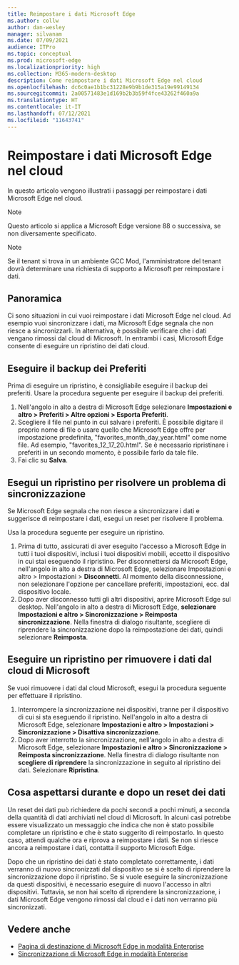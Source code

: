 ```yaml
---
title: Reimpostare i dati Microsoft Edge
ms.author: collw
author: dan-wesley
manager: silvanam
ms.date: 07/09/2021
audience: ITPro
ms.topic: conceptual
ms.prod: microsoft-edge
ms.localizationpriority: high
ms.collection: M365-modern-desktop
description: Come reimpostare i dati Microsoft Edge nel cloud
ms.openlocfilehash: dc6c0ae1b1bc31228e9b9b1de315a19e99149134
ms.sourcegitcommit: 2a00571483e1d169b2b3b59f4fce43262f460a9a
ms.translationtype: HT
ms.contentlocale: it-IT
ms.lasthandoff: 07/12/2021
ms.locfileid: "11643741"
---
```

# <a name="reset-microsoft-edge-data-in-the-cloud"></a>Reimpostare i dati Microsoft Edge nel cloud

In questo articolo vengono illustrati i passaggi per reimpostare i dati Microsoft Edge nel cloud.

> [!NOTE]
> Questo articolo si applica a Microsoft Edge versione 88 o successiva, se non diversamente specificato.

> [!NOTE]
> Se il tenant si trova in un ambiente GCC Mod, l'amministratore del tenant dovrà determinare una richiesta di supporto a Microsoft per reimpostare i dati.

## <a name="overview"></a>Panoramica

Ci sono situazioni in cui vuoi reimpostare i dati Microsoft Edge nel cloud. Ad esempio vuoi sincronizzare i dati, ma Microsoft Edge segnala che non riesce a sincronizzarli. In alternativa, è possibile verificare che i dati vengano rimossi dal cloud di Microsoft. In entrambi i casi, Microsoft Edge consente di eseguire un ripristino dei dati cloud.

## <a name="back-up-your-favorites"></a>Eseguire il backup dei Preferiti

Prima di eseguire un ripristino, è consigliabile eseguire il backup dei preferiti. Usare la procedura seguente per eseguire il backup dei preferiti.

1. Nell'angolo in alto a destra di Microsoft Edge selezionare **Impostazioni e altro > Preferiti > Altre opzioni > Esporta Preferiti**.
2. Scegliere il file nel punto in cui salvare i preferiti. È possibile digitare il proprio nome di file o usare quello che Microsoft Edge offre per impostazione predefinita, "favorites_month_day_year.html" come nome file. Ad esempio, "favorites_12_17_20.html". Se è necessario ripristinare i preferiti in un secondo momento, è possibile farlo da tale file.
3. Fai clic su **Salva**.

## <a name="perform-a-reset-to-fix-a-synchronization-problem"></a>Esegui un ripristino per risolvere un problema di sincronizzazione

Se Microsoft Edge segnala che non riesce a sincronizzare i dati e suggerisce di reimpostare i dati, esegui un reset per risolvere il problema.

Usa la procedura seguente per eseguire un ripristino.

1. Prima di tutto, assicurati di aver eseguito l'accesso a Microsoft Edge in tutti i tuoi dispositivi, inclusi i tuoi dispositivi mobili, eccetto il dispositivo in cui stai eseguendo il ripristino. Per disconnettersi da Microsoft Edge, nell'angolo in alto a destra di Microsoft Edge, selezionare Impostazioni e altro > Impostazioni > **Disconnetti**. Al momento della disconnessione, non selezionare l'opzione per cancellare preferiti, impostazioni, ecc. dal dispositivo locale.
2. Dopo aver disconnesso tutti gli altri dispositivi, aprire Microsoft Edge sul desktop. Nell'angolo in alto a destra di Microsoft Edge, **selezionare Impostazioni e altro > Sincronizzazione > Reimposta sincronizzazione**. Nella finestra di dialogo risultante, scegliere di riprendere la sincronizzazione dopo la reimpostazione dei dati, quindi selezionare **Reimposta**.

## <a name="perform-a-reset-to-remove-your-data-from-microsofts-cloud"></a>Eseguire un ripristino per rimuovere i dati dal cloud di Microsoft

Se vuoi rimuovere i dati dal cloud Microsoft, esegui la procedura seguente per effettuare il ripristino.

1. Interrompere la sincronizzazione nei dispositivi, tranne per il dispositivo di cui si sta eseguendo il ripristino.  Nell'angolo in alto a destra di Microsoft Edge, selezionare **Impostazioni e altro > Impostazioni > Sincronizzazione > Disattiva sincronizzazione**.  
2. Dopo aver interrotto la sincronizzazione, nell'angolo in alto a destra di Microsoft Edge, selezionare **Impostazioni e altro > Sincronizzazione > Reimposta sincronizzazione**. Nella finestra di dialogo risultante non **scegliere di riprendere** la sincronizzazione in seguito al ripristino dei dati. Selezionare **Ripristina**.

## <a name="what-to-expect-during-and-after-a-data-reset"></a>Cosa aspettarsi durante e dopo un reset dei dati

Un reset dei dati può richiedere da pochi secondi a pochi minuti, a seconda della quantità di dati archiviati nel cloud di Microsoft. In alcuni casi potrebbe essere visualizzato un messaggio che indica che non è stato possibile completare un ripristino e che è stato suggerito di reimpostarlo. In questo caso, attendi qualche ora e riprova a reimpostare i dati. Se non si riesce ancora a reimpostare i dati, contatta il supporto Microsoft Edge.

Dopo che un ripristino dei dati è stato completato correttamente, i dati verranno di nuovo sincronizzati dal dispositivo se si è scelto di riprendere la sincronizzazione dopo il ripristino. Se si vuole eseguire la sincronizzazione da questi dispositivi, è necessario eseguire di nuovo l'accesso in altri dispositivi. Tuttavia, se non hai scelto di riprendere la sincronizzazione, i dati Microsoft Edge vengono rimossi dal cloud e i dati non verranno più sincronizzati.

## <a name="see-also"></a>Vedere anche

- [Pagina di destinazione di Microsoft Edge in modalità Enterprise](https://aka.ms/EdgeEnterprise)
- [Sincronizzazione di Microsoft Edge in modalità Enterprise](microsoft-edge-enterprise-sync.md)